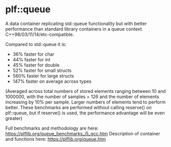 # plf::queue
A data container replicating std::queue functionality but with better performance than standard library containers in a queue context. C++98/03/11/14/etc-compatible.

Compared to std::queue it is:
* 36% faster for char
* 44% faster for int
* 45% faster for double
* 52% faster for small structs
* 560% faster for large structs
* 147% faster on average across types

(Averaged across total numbers of stored elements ranging between 10 and 1000000, with the number of samples = 126 and the number of elements increasing by 10% per sample. Larger numbers of elements tend to perform better. These benchmarks are performed without calling reserve() on plf::queue, but if reserve() is used, the performance advantage will be even greater)

Full benchmarks and methodology are here: https://plflib.org/queue_benchmarks_i5_gcc.htm
Description of container and functions here: https://plflib.org/queue.htm
